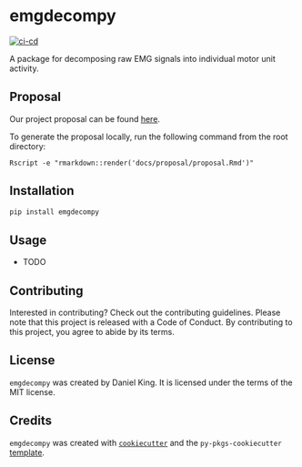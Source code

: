 # emgdecompy
[![ci-cd](https://github.com/UBC-SPL-MDS/emg-decomPy/actions/workflows/ci-cd.yml/badge.svg)](https://github.com/UBC-SPL-MDS/emg-decomPy/actions/workflows/ci-cd.yml)

A package for decomposing raw EMG signals into individual motor unit activity.

## Proposal

Our project proposal can be found [here](https://github.com/UBC-SPL-MDS/emg-decomPy/blob/main/docs/proposal/proposal.pdf).

To generate the proposal locally, run the following command from the root directory:

```Rscript -e "rmarkdown::render('docs/proposal/proposal.Rmd')"```

## Installation

```bash
pip install emgdecompy
```

## Usage

- TODO

## Contributing

Interested in contributing? Check out the contributing guidelines. Please note that this project is released with a Code of Conduct. By contributing to this project, you agree to abide by its terms.

## License

`emgdecompy` was created by Daniel King. It is licensed under the terms of the MIT license.

## Credits

`emgdecompy` was created with [`cookiecutter`](https://cookiecutter.readthedocs.io/en/latest/) and the `py-pkgs-cookiecutter` [template](https://github.com/py-pkgs/py-pkgs-cookiecutter).
